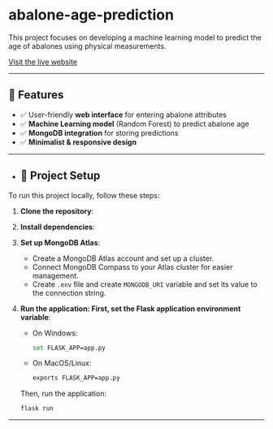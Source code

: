 # abalone-age-prediction
This project focuses on developing a machine learning model to predict the age of abalones using physical measurements.

[Visit the live website](https://abalone-age-prediction-wtct.onrender.com)

---

## 🚀 Features

- ✅ User-friendly **web interface** for entering abalone attributes  
- ✅ **Machine Learning model** (Random Forest) to predict abalone age  
- ✅ **MongoDB integration** for storing predictions  
- ✅ **Minimalist & responsive design**

---
- ## 📂 Project Setup

To run this project locally, follow these steps:

1. **Clone the repository**:
2. **Install dependencies**:
3. **Set up MongoDB Atlas**:
    - Create a MongoDB Atlas account and set up a cluster.
    - Connect MongoDB Compass to your Atlas cluster for easier management.
    - Create `.env` file and create `MONGODB_URI` variable and set its value to the connection string.
    
4. **Run the application: First, set the Flask application environment variable**:
    - On Windows:
      ```bash
      set FLASK_APP=app.py
      
    - On MacOS/Linux:
      ```bash
      exports FLASK_APP=app.py

    Then, run the application:
     ```bash
     flask run

---





